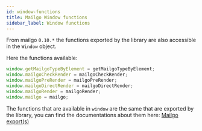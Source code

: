 ```yaml
---
id: window-functions
title: Mailgo Window functions
sidebar_label: Window functions
---
```


From mailgo `0.10.*` the functions exported by the library are also accessible in the `Window` object.

Here the functions available:

```js
window.getMailgoTypeByElement = getMailgoTypeByElement;
window.mailgoCheckRender = mailgoCheckRender;
window.mailgoPreRender = mailgoPreRender;
window.mailgoDirectRender = mailgoDirectRender;
window.mailgoRender = mailgoRender;
window.mailgo = mailgo;
```

The functions that are available in `window` are the same that are exported by the library, you can find the documentations about them here: [Mailgo export(s)](/docs/mailgo-exports)
